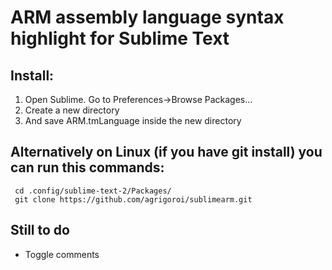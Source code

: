 ARM assembly language syntax highlight for Sublime Text
=======================================================


Install:
--------
1. Open Sublime. Go to Preferences->Browse Packages...
2. Create a new directory
3. And save ARM.tmLanguage inside the new directory

## Alternatively on Linux (if you have git install) you can run this commands:
     cd .config/sublime-text-2/Packages/
     git clone https://github.com/agrigoroi/sublimearm.git
     
Still to do
-----------
- Toggle comments
